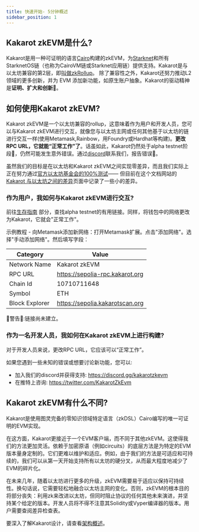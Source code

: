 ```yaml
---
title: 快速开始- 5分钟概述
sidebar_position: 1
---
```


## Kakarot zkEVM是什么?

Kakarot是用一种可证明的语言[Cairo](https://www.cairo-lang.org/)构建的zkEVM，为[Starknet](https://starkware.co/starknet/)和所有StarknetOS链（也称为CairoVM链或Starknet应用链）提供支持。Kakarot是与以太坊兼容的第2层，即[叫做zkRollup](https://ethereum.org/developers/docs/scaling/zk-rollups)。
除了兼容性之外，Kakarot还努力推动L2领域的更多创新，并为 EVM 添加新功能，如原生账户抽象。Kakarot的驱动精神是**证明、扩大和创新**🥕。

## 如何使用Kakarot zkEVM?

Kakarot zkEVM是一个以太坊兼容的rollup，这意味着作为用户和开发人员，您可以与Kakarot zkEVM进行交互，就像您与以太坊主网或任何其他基于以太坊的链进行交互一样(使用Metamask,Rainbow，用Foundry或Hardhat等构建)。**更改RPC URL，它就能“正常工作”了**。话虽如此，Kakarot仍然处于alpha testnet阶段🚧，仍然可能发生意外错误。通过[discord](https://discord.gg/kakarotzkevm)联系我们，报告错误🐛。

虽然我们的目标是在以太坊和Kakarot zkEVM之间实现零差异，而且我们实际上正在努力通过[官方以太坊基金会的100%测试](https://github.com/ethereum/tests)—— 但目前在这个文档网站的[Kakarot 与以太坊之间的差异](differences)页面中记录了一些小的差异。

### 作为用户，我如何与Kakarot zkEVM进行交互?

前往[生存指南](survival-guide) 部分，查找alpha testnet的有用链接。同样，将钱包中的网络更改为Kakarot，它就会"正常工作"。

示例教程 - 向Metamask添加新网络：打开Metamask扩展。点击"添加网络"。选择"手动添加网络"。然后填写字段：

| Category       | Value                           |
| -------------- | ------------------------------- |
| Network Name   | Kakarot zkEVM                   |
| RPC URL        | https://sepolia-rpc.kakarot.org |
| Chain Id       | 10710711648                     |
| Symbol         | ETH                             |
| Block Explorer | https://sepolia.kakarotscan.org |

🚧警告🚧:链接尚未建立。

### 作为一名开发人员，我如何在Kakarot zkEVM上进行构建?

对于开发人员来说，更改RPC URL，它应该可以“正常工作”。

如果您遇到一些未知的错误或想要讨论新功能，您可以:

- 加入我们的discord并获得支持: https://discord.gg/kakarotzkevm
- 在推特上咨询: https://twitter.com/KakarotZkEvm

## Kakarot zkEVM有什么不同?

Kakarot是使用图灵完备的零知识领域特定语言（zkDSL）Cairo编写的唯一可证明的EVM实现。

在这方面，Kakarot更接近于一个EVM客户端，而不同于其他zkEVM。这使得我们的方法更加灵活。依赖于加密原语（例如circuits）的底层方法是为特定的EVM版本量身定制的。它们更难以维护和适应。例如，由于我们的方法是可适应和可持续的，我们可以从第一天开始支持所有以太坊的硬分叉，从而最大程度地减少了EVM的碎片化。

在未来几年，随着以太坊进行更多的升级，zkEVM需要易于适应以保持可持续性。换句话说，它需要轻松地融合以太坊主网的变化。否则，zkEVM的根本目的将部分丧失：利用zk来改进以太坊，但同时阻止协议的任何其他未来演进，并坚持某个给定的版本。开发人员将不得不注意其Solidity或Vyper编译器的版本。用户需要查阅差异检查表。

要深入了解Kakarot设计，请查看[架构概述](architecture/understanding-zkevm)。
